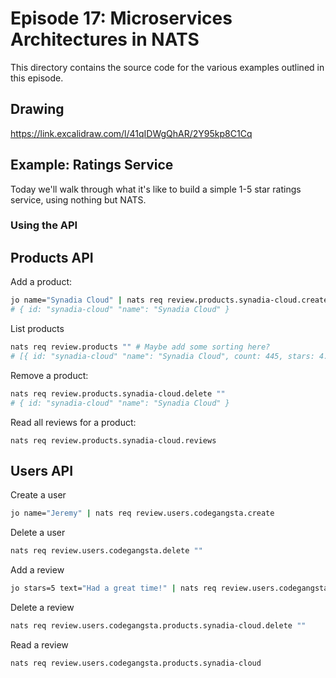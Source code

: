 # Episode 17: Microservices Architectures in NATS

This directory contains the source code for the various examples outlined in this episode.

## Drawing

https://link.excalidraw.com/l/41qIDWgQhAR/2Y95kp8C1Cq

## Example: Ratings Service

Today we'll walk through what it's like to build a simple 1-5 star ratings service, using nothing but NATS.

### Using the API

## Products API

Add a product:

```bash
jo name="Synadia Cloud" | nats req review.products.synadia-cloud.create
# { id: "synadia-cloud" "name": "Synadia Cloud" }
```

List products

```bash
nats req review.products "" # Maybe add some sorting here?
# [{ id: "synadia-cloud" "name": "Synadia Cloud", count: 445, stars: 4.8 }]
```

Remove a product:

```bash
nats req review.products.synadia-cloud.delete ""
# { id: "synadia-cloud" "name": "Synadia Cloud" }
```

Read all reviews for a product:

```
nats req review.products.synadia-cloud.reviews
```

## Users API

Create a user

```bash
jo name="Jeremy" | nats req review.users.codegangsta.create
```

Delete a user

```bash
nats req review.users.codegangsta.delete ""
```

Add a review

```bash
jo stars=5 text="Had a great time!" | nats req review.users.codegangsta.products.synadia-cloud.create
```

Delete a review

```bash
nats req review.users.codegangsta.products.synadia-cloud.delete ""
```

Read a review

```bash
nats req review.users.codegangsta.products.synadia-cloud
```
